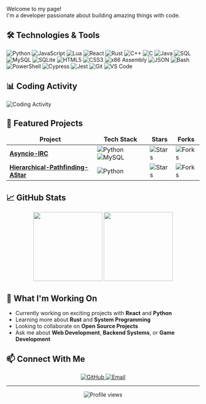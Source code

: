 
Welcome to my page! </br> I'm a developer passionate about building amazing things with code.

## 🛠️ Technologies & Tools

<p>
  <img alt="Python" src="https://img.shields.io/badge/-Python-3776AB?style=flat-square&logo=python&logoColor=white" />
  <img alt="JavaScript" src="https://img.shields.io/badge/-JavaScript-F7DF1E?style=flat-square&logo=javascript&logoColor=black" />
  <img alt="Lua" src="https://img.shields.io/badge/-Lua-2C2D72?style=flat-square&logo=lua&logoColor=white" />
  <img alt="React" src="https://img.shields.io/badge/-React-45b8d8?style=flat-square&logo=react&logoColor=white" />
  <img alt="Rust" src="https://img.shields.io/badge/-Rust-000000?style=flat-square&logo=rust&logoColor=white" />
  <img alt="C++" src="https://img.shields.io/badge/-C++-00599C?style=flat-square&logo=c%2B%2B&logoColor=white" />
  <img alt="C" src="https://img.shields.io/badge/-C-A8B9CC?style=flat-square&logo=c&logoColor=black" />
  <img alt="Java" src="https://img.shields.io/badge/-Java-ED8B00?style=flat-square&logo=openjdk&logoColor=white" />
  <img alt="SQL" src="https://img.shields.io/badge/-SQL-4479A1?style=flat-square&logo=mysql&logoColor=white" />
  <img alt="MySQL" src="https://img.shields.io/badge/-MySQL-4479A1?style=flat-square&logo=mysql&logoColor=white" />
  <img alt="SQLite" src="https://img.shields.io/badge/-SQLite-003B57?style=flat-square&logo=sqlite&logoColor=white" />
  <img alt="HTML5" src="https://img.shields.io/badge/-HTML5-E34F26?style=flat-square&logo=html5&logoColor=white" />
  <img alt="CSS3" src="https://img.shields.io/badge/-CSS3-1572B6?style=flat-square&logo=css3&logoColor=white" />
  <img alt="x86 Assembly" src="https://img.shields.io/badge/-x86%20Assembly-525252?style=flat-square&logo=assemblyscript&logoColor=white" />
  <img alt="JSON" src="https://img.shields.io/badge/-JSON-000000?style=flat-square&logo=json&logoColor=white" />
  <img alt="Bash" src="https://img.shields.io/badge/-Bash-4EAA25?style=flat-square&logo=gnu-bash&logoColor=white" />
  <img alt="PowerShell" src="https://img.shields.io/badge/-PowerShell-5391FE?style=flat-square&logo=powershell&logoColor=white" />
  <img alt="Cypress" src="https://img.shields.io/badge/-Cypress-17202C?style=flat-square&logo=cypress&logoColor=white" />
  <img alt="Jest" src="https://img.shields.io/badge/-Jest-C21325?style=flat-square&logo=jest&logoColor=white" />
  <img alt="Git" src="https://img.shields.io/badge/-Git-F05032?style=flat-square&logo=git&logoColor=white" />
  <img alt="VS Code" src="https://img.shields.io/badge/-VS%20Code-007ACC?style=flat-square&logo=visual-studio-code&logoColor=white" />
</p>

## 📊 Coding Activity

![Coding Activity](https://wakatime.com/share/@2add6837-d7d5-44a2-a979-3b2fdbee2d01/c5107142-4385-43a9-91f8-31f22ea976d4.svg)

## 🚀 Featured Projects

<table>
  <thead align="center">
    <tr>
      <td><b>Project</b></td>
      <td><b>Tech Stack</b></td>
      <td><b>Stars</b></td>
      <td><b>Forks</b></td>
    </tr>
  </thead>
  <tbody>
    <tr>
      <td><a href="https://github.com/Azuronis/Hierarchical-Pathfinding-AStar"><b>Asyncio-IRC</b></a></td>
      <td> <img alt="Python" src="https://img.shields.io/badge/-Python-3776AB?style=flat-square&logo=python&logoColor=white" /> <img alt="MySQL" src="https://img.shields.io/badge/-MySQL-4479A1?style=flat-square&logo=mysql&logoColor=white" /</td>
      <td><img alt="Stars" src="https://img.shields.io/github/stars/Azuronis/Asyncio-IRC?style=flat-square&labelColor=343b41"/></td>
      <td><img alt="Forks" src="https://img.shields.io/github/forks/Azuronis/Asyncio-IRC?style=flat-square&labelColor=343b41"/></td>
    </tr>
    <tr>
      <td><a href="https://github.com/Azuronis/Asyncio-IRC"><b>Hierarchical-Pathfinding-AStar</b></a></td>
      <td><img alt="Python" src="https://img.shields.io/badge/-Python-3776AB?style=flat-square&logo=python&logoColor=white" /></td>
      <td><img alt="Stars" src="https://img.shields.io/github/stars/Azuronis/Hierarchical-Pathfinding-AStar?style=flat-square&labelColor=343b41"/></td>
      <td><img alt="Forks" src="https://img.shields.io/github/forks/Azuronis/Hierarchical-Pathfinding-AStar?style=flat-square&labelColor=343b41"/></td>
    </tr>
  </tbody>
</table>

## 📈 GitHub Stats

<div align="center">
  <img height="180em" src="https://github-readme-stats.vercel.app/api?username=Azuronis&show_icons=true&theme=dark&include_all_commits=true&count_private=true"/>
  <img height="180em" src="https://github-readme-stats.vercel.app/api/top-langs/?username=Azuronis&layout=compact&langs_count=8&theme=dark"/>
</div>

## 💼 What I'm Working On

- Currently working on exciting projects with **React** and **Python**
- Learning more about **Rust** and **System Programming**
- Looking to collaborate on **Open Source Projects**
- Ask me about **Web Development**, **Backend Systems**, or **Game Development**

## 📫 Connect With Me

<p align="center">
  <a href="https://github.com/Azuronis" target="_blank">
    <img alt="GitHub" src="https://img.shields.io/badge/GitHub-%2312100E.svg?&style=for-the-badge&logo=Github&logoColor=white" />
  </a>

  <a href="mailto:blazingriver449@gmail.com" target="_blank">
    <img alt="Email" src="https://img.shields.io/badge/Gmail-D14836?style=for-the-badge&logo=gmail&logoColor=white" />
  </a>
</p>

---

<div align="center">
  <img src="https://komarev.com/ghpvc/?username=Azuronis&label=Profile%20views&color=0e75b6&style=flat" alt="Profile views" />
</div>
